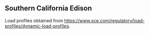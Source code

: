 Southern California Edison
--------------------------

Load profiles obtained from https://www.sce.com/regulatory/load-profiles/dynamic-load-profiles.
